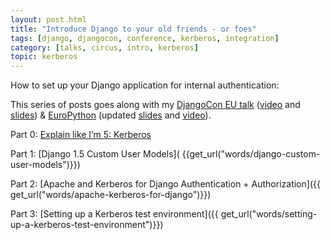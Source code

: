 ```yaml
---
layout: post.html
title: "Introduce Django to your old friends - or foes"
tags: [django, djangocon, conference, kerberos, integration]
category: [talks, circus, intro, kerberos]
topic: kerberos
---
```


How to set up your Django application for internal authentication:

This series of posts goes along with my [DjangoCon EU talk](http://2013.djangocon.eu) ([video](http://www.youtube.com/watch?v=oerxTvMn-uM) and [slides](https://speakerdeck.com/roguelynn/introduce-django-to-your-old-friends)) & [EuroPython](https://ep2013.europython.eu/conference/talks/introduce-django-to-your-old-friends) (updated [slides](https://speakerdeck.com/roguelynn/europython-2013-introduce-django-to-your-old-friends) and [video](https://ep2013.europython.eu/conference/talks/introduce-django-to-your-old-friends)).

Part 0: [Explain like I’m 5: Kerberos]( {{get_url("words/explain-like-im-5-kerberos/")}})
<p>Part 1: [Django 1.5 Custom User Models]( {{get_url("words/django-custom-user-models")}})
<p>Part 2: [Apache and Kerberos for Django Authentication + Authorization]({{ get_url("words/apache-kerberos-for-django")}})
<p>Part 3: [Setting up a Kerberos test environment]({{ get_url("words/setting-up-a-kerberos-test-environment")}})


